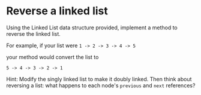 # Reverse a linked list

Using the Linked List data structure provided, implement a method to reverse the linked list.

For example, if your list were `1 -> 2 -> 3 -> 4 -> 5`

your method would convert the list to

`5 -> 4 -> 3 -> 2 -> 1`

Hint: Modify the singly linked list to make it doubly linked. Then think about reversing a list: what happens to each node's `previous` and `next` references?
